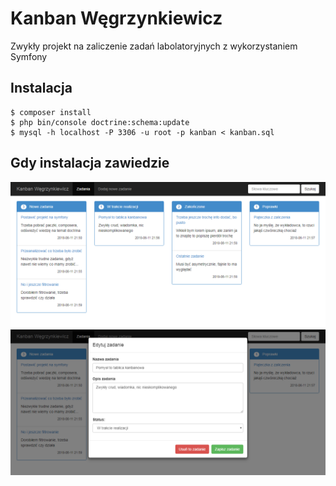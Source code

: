 Kanban Węgrzynkiewicz
=====================

Zwykły projekt na zaliczenie zadań labolatoryjnych z wykorzystaniem Symfony

## Instalacja

```
$ composer install
$ php bin/console doctrine:schema:update
$ mysql -h localhost -P 3306 -u root -p kanban < kanban.sql
```

## Gdy instalacja zawiedzie

![](/docs/1.png)
![](/docs/2.png)
